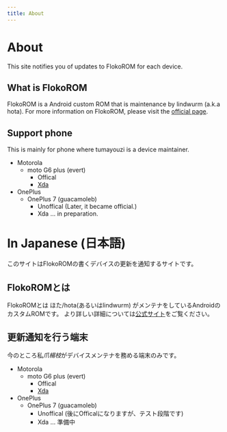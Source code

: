 ```yaml
---
title: About
---
```


# About

This site notifies you of updates to FlokoROM for each device.

## What is FlokoROM

FlokoROM is a Android custom ROM that is maintenance by lindwurm (a.k.a hota).
For more information on FlokoROM, please visit the [official page](https://floko.maud.io/).

## Support phone

This is mainly for phone where tumayouzi is a device maintainer.

- Motorola
    - moto G6 plus (evert)
        - Offical
        - [Xda](https://forum.xda-developers.com/g6-plus/development/rom-flokorom-v3-0-t4069063)
- OnePlus
    - OnePlus 7 (guacamoleb)
        - Unoffical (Later, it became official.)
        - Xda ... in preparation.

# In Japanese (日本語)

このサイトはFlokoROMの書くデバイスの更新を通知するサイトです。

## FlokoROMとは

FlokoROMとは ほた/hota(あるいはlindwurm) がメンテナをしているAndroidのカスタムROMです。
より詳しい詳細については[公式サイト](https://floko.maud.io/)をご覧ください。

## 更新通知を行う端末

今のところ私*爪楊枝*がデバイスメンテナを務める端末のみです。

- Motorola
    - moto G6 plus (evert)
        - Offical
        - [Xda](https://forum.xda-developers.com/g6-plus/development/rom-flokorom-v3-0-t4069063)
- OnePlus
    - OnePlus 7 (guacamoleb)
        - Unoffical (後にOfficalになりますが、テスト段階です)
        - Xda ... 準備中

